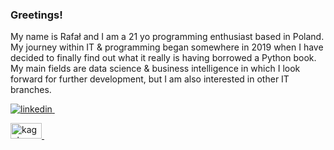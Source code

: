
### Greetings! 
My name is Rafał and I am a 21 yo programming enthusiast based in Poland. My journey within IT & programming began somewhere in 2019 when I have decided to finally find out what it really is having borrowed a Python book. My main fields are data science & business intelligence in which I look forward for further development, but I am also interested in other IT branches.


<p>
  <a href="https://www.linkedin.com/in/rafał-stępień-695562196/" rel="nofollow noreferrer">
    <img src="https://i.stack.imgur.com/gVE0j.png" alt="linkedin">
  </a> &nbsp;
</p>
<p>
  <a href="https://www.kaggle.com/kriegsmaschine" rel="nofollow noreferrer">
    <img src="https://upload.wikimedia.org/wikipedia/commons/7/7c/Kaggle_logo.png" alt="kaggle" width="50" height="25">
  </a> &nbsp;
</p>
